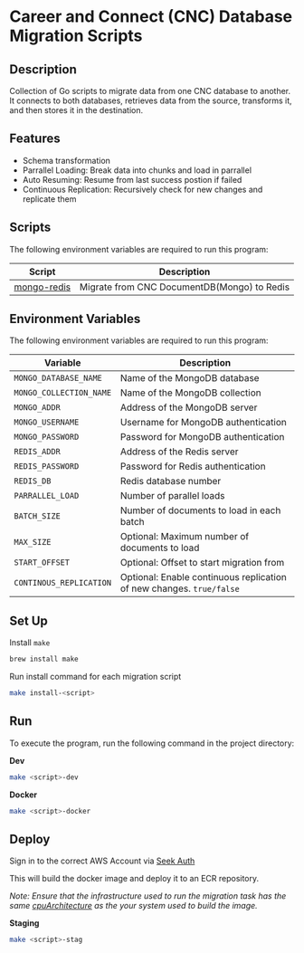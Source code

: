 # Career and Connect (CNC) Database Migration Scripts

## Description

Collection of Go scripts to migrate data from one CNC database to another.
It connects to both databases, retrieves data from the source, transforms it, and then stores it in the destination.

## Features

- Schema transformation
- Parrallel Loading: Break data into chunks and load in parrallel
- Auto Resuming: Resume from last success postion if failed
- Continuous Replication: Recursively check for new changes and replicate them

## Scripts

The following environment variables are required to run this program:

| Script                       | Description                                 |
| ---------------------------- | ------------------------------------------- |
| [mongo-redis](./mongo-redis) | Migrate from CNC DocumentDB(Mongo) to Redis |

## Environment Variables

The following environment variables are required to run this program:

| Variable                | Description                                                          |
| ----------------------- | -------------------------------------------------------------------- |
| `MONGO_DATABASE_NAME`   | Name of the MongoDB database                                         |
| `MONGO_COLLECTION_NAME` | Name of the MongoDB collection                                       |
| `MONGO_ADDR`            | Address of the MongoDB server                                        |
| `MONGO_USERNAME`        | Username for MongoDB authentication                                  |
| `MONGO_PASSWORD`        | Password for MongoDB authentication                                  |
| `REDIS_ADDR`            | Address of the Redis server                                          |
| `REDIS_PASSWORD`        | Password for Redis authentication                                    |
| `REDIS_DB`              | Redis database number                                                |
| `PARRALLEL_LOAD`        | Number of parallel loads                                             |
| `BATCH_SIZE`            | Number of documents to load in each batch                            |
| `MAX_SIZE`              | Optional: Maximum number of documents to load                        |
| `START_OFFSET`          | Optional: Offset to start migration from                             |
| `CONTINOUS_REPLICATION` | Optional: Enable continuous replication of new changes. `true/false` |

## Set Up

Install `make`

```sh
brew install make
```

Run install command for each migration script

```sh
make install-<script>
```

## Run

To execute the program, run the following command in the project directory:

**Dev**

```sh
make <script>-dev
```

**Docker**

```sh
make <script>-docker
```

## Deploy

Sign in to the correct AWS Account via [Seek Auth](https://github.com/SEEK-Jobs/aws-auth-bash)

This will build the docker image and deploy it to an ECR repository.

_Note: Ensure that the infrastructure used to run the migration task has the same [cpuArchitecture](https://repost.aws/knowledge-center/ecs-task-exec-format-error) as the your system used to build the image._

**Staging**

```sh
make <script>-stag
```
